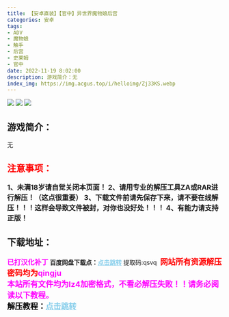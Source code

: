 ```yaml
---
title: 【安卓直装】【官中】异世界魔物娘后宫
categories: 安卓
tags:
- ADV
- 魔物娘
- 触手
- 后宫
- 史莱姆
- 官中
date: 2022-11-19 8:02:00
description: 游戏简介：无
index_img: https://img.acgus.top/i/helloimg/Zj33KS.webp
---
```

![](https://img.acgus.top/i/helloimg/Zj33KS.webp)
![](https://img.acgus.top/i/helloimg/Zj3eFC.webp)
![](https://img.acgus.top/i/helloimg/Zj3qiQ.webp)
## 游戏简介：
无
<br>




## <font color=#FF0000 >注意事项：</font>
<font size=3><b>1、未满18岁请自觉关闭本页面！
2、请用专业的解压工具ZA或RAR进行解压！（这点很重要）
3、下载文件前请先保存下来，请不要在线解压！！！这样会导致文件被封，对你也没好处！！！
4、有能力请支持正版！</b></font>

## 下载地址：
<font color=#FF00FF size=3>**已打汉化补丁**</font>
<b>百度网盘下载点：</b><a href="https://pan.baidu.com/s/1iZXzx5cDyKUSYfiWGvxQKA?pwd=qsvq" style="color: #87CEEB;"><b>点击跳转</b></a> 提取码:qsvq
<a style="padding: 0" href="https://post.qingju.org/AD/"><img style="max-width:100%" src="https://img.acgus.top/i/2024/07/478f689b8021d8d499ab43d21acf137a.gif" alt=""></a>
<b><font color=#FF0000 size=4>网站所有资源解压密码均为</b></font><b><font color=#FF00FF size=4>qingju</font><font color=#FF0000 ></font></b><br><b><font color=#FF00FF size=4>本站所有文件均为lz4加密格式，不看必解压失败！！请务必阅读以下教程。</b></font><br><b><font color=#000 size=4>解压教程：</b><a href="https://post.qingju.org/tutorial/000/" style="color: #87CEEB;"><b>点击跳转</b></a>